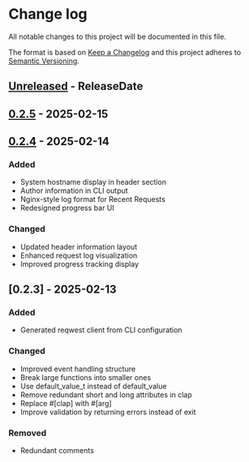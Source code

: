 # Change log
All notable changes to this project will be documented in this file.

The format is based on [Keep a Changelog](http://keepachangelog.com/)
and this project adheres to [Semantic Versioning](http://semver.org/).

<!-- next-header -->
## [Unreleased] - ReleaseDate

## [0.2.5] - 2025-02-15

## [0.2.4] - 2025-02-14

### Added
- System hostname display in header section
- Author information in CLI output
- Nginx-style log format for Recent Requests
- Redesigned progress bar UI

### Changed
- Updated header information layout
- Enhanced request log visualization
- Improved progress tracking display

## [0.2.3] - 2025-02-13

### Added
- Generated reqwest client from CLI configuration

### Changed
- Improved event handling structure
- Break large functions into smaller ones
- Use default_value_t instead of default_value
- Remove redundant short and long attributes in clap
- Replace #[clap] with #[arg]
- Improve validation by returning errors instead of exit

### Removed
- Redundant comments


<!-- next-url -->
[Unreleased]: https://github.com/omarmhaimdat/pepe/compare/v0.2.5...HEAD

[0.2.5]: https://github.com/omarmhaimdat/pepe/compare/v0.2.4...v0.2.5
[0.2.4]: https://github.com/omarmhaimdat/pepe/releases/tag/v0.2.4